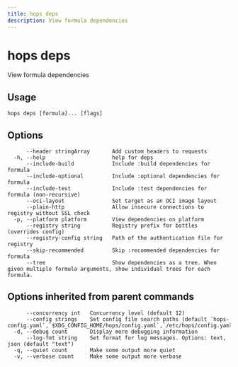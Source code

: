 ```yaml
---
title: hops deps
description: View formula dependencies
---
```


<!--
This documentation is auto generated by a script.
Please do not edit this file directly.
-->

<!-- markdownlint-disable-next-line single-title -->
# hops deps

View formula dependencies

## Usage

```plaintext
hops deps [formula]... [flags]
```

## Options

```plaintext
      --header stringArray       Add custom headers to requests
  -h, --help                     help for deps
      --include-build            Include :build dependencies for formula
      --include-optional         Include :optional dependencies for formula
      --include-test             Include :test dependencies for formula (non-recursive)
      --oci-layout               Set target as an OCI image layout
      --plain-http               Allow insecure connections to registry without SSL check
  -p, --platform platform        View dependencies on platform
      --registry string          Registry prefix for bottles (overrides config)
      --registry-config string   Path of the authentication file for registry
      --skip-recommended         Skip :recommended dependencies for formula
      --tree                     Show dependencies as a tree. When given multiple formula arguments, show individual trees for each formula.
```

## Options inherited from parent commands

```plaintext
      --concurrency int   Concurrency level (default 12)
      --config strings    Set config file search paths (default `hops-config.yaml`,`$XDG_CONFIG_HOME/hops/config.yaml`,`/etc/hops/config.yaml`)
  -d, --debug count       Display more debugging information
      --log-fmt string    Set format for log messages. Options: text, json (default "text")
  -q, --quiet count       Make some output more quiet
  -v, --verbose count     Make some output more verbose
```
